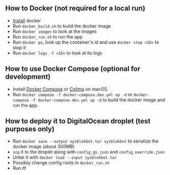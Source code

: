 ## How to Docker (not required for a local run)
- [Install](https://docs.docker.com/get-docker/) docker
- Run `docker_build.sh` to build the docker image
- Run `docker images` to look at the images
- Run `docker_run.sh` to run the app
- Run `docker ps`, look up the container's id and use `docker stop <ID>` to stop it
- Run `docker logs -f <ID>` to look at its logs

## How to use Docker Compose (optional for development)
- Install [Docker Compose](https://docs.docker.com/compose/install/) or [Colima](https://github.com/abiosoft/colima) on macOS.
- Run `docker compose -f docker-compose.dev.yml up -d` or `docker-compose -f docker-compose.dev.yml up -d` to build the docker image and run the app.

## How to deploy it to DigitalOcean droplet (test purposes only)
- Run `docker save --output sysblokbot.tar sysblokbot` to serialize the docker image (about 300MB)
- `scp` it to the droplet along with `config_gs.json` and `config_override.json`
- Untar it with `docker load --input sysblokbot.tar`
- Possibly change config roots in `docker_run.sh`
- Run it!
